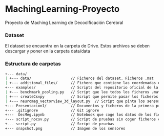 # MachingLearning-Proyecto
Proyecto de Maching Learning de Decodificación Cerebral

### Dataset 

El dataset se encuentra en la carpeta de Drive. Estos archivos se deben descargar y poner en la carpeta data/data

### Estructura de carpetas

```sh
+--- data/
| +--- data/                  // Ficheros del dataset. Ficheros .mat
| +--- additional_files/      // Fichero que contiene las coordenadas de los sensores. Se utilizó para crear la imagen de los sensores
+--- examples/                // Scripts del repositorio oficial de la competición 
| +--- benchmark_pooling.py   // Script que lee todos los ficheros .mat, realiza un preprocesado y clasifica con LogicRegression
| +--- createCsvpy            // Script que permite pasar los ficheros .mat a formato csv
| +--- neuromag_vectorview_3d_layout.py  // Script que pinta los sensores en un dibujo.
+--- Presentacion1/           // Documentos y ficheros de la primera presentación
+--- .gitignore               // Git ignore
+---  DecMeg.ipynb            // Notebook que coge los datos de los ficheros .mat, realiza preprocesamiento de ventana de 500ms y devuelve X_train y y_train
+--- script_nocsv.py          // Script de pruebas sin coger ficheros csv. Sólo trabaando con ficheros .mat
+--- script.py                // Script de pruebas
+--- snapshot.png             // Imagen de los sensores
```